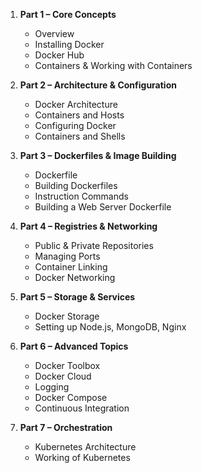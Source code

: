 
1. **Part 1 – Core Concepts**

   * Overview
   * Installing Docker
   * Docker Hub
   * Containers & Working with Containers

2. **Part 2 – Architecture & Configuration**

   * Docker Architecture
   * Containers and Hosts
   * Configuring Docker
   * Containers and Shells

3. **Part 3 – Dockerfiles & Image Building**

   * Dockerfile
   * Building Dockerfiles
   * Instruction Commands
   * Building a Web Server Dockerfile

4. **Part 4 – Registries & Networking**

   * Public & Private Repositories
   * Managing Ports
   * Container Linking
   * Docker Networking

5. **Part 5 – Storage & Services**

   * Docker Storage
   * Setting up Node.js, MongoDB, Nginx

6. **Part 6 – Advanced Topics**

   * Docker Toolbox
   * Docker Cloud
   * Logging
   * Docker Compose
   * Continuous Integration

7. **Part 7 – Orchestration**

   * Kubernetes Architecture
   * Working of Kubernetes
